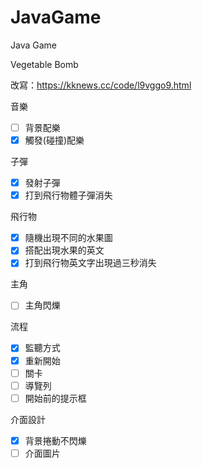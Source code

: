 # JavaGame
Java Game

Vegetable Bomb

改寫：https://kknews.cc/code/l9vggo9.html


音樂<br>
- [ ] 背景配樂<br>
- [X] 觸發(碰撞)配樂<br>

子彈<br>
- [x] 發射子彈<br>
- [x] 打到飛行物體子彈消失<br>

飛行物<br>
- [x] 隨機出現不同的水果圖<br>
- [x] 搭配出現水果的英文<br>
- [x] 打到飛行物英文字出現過三秒消失<br>

主角<br>
- [ ] 主角閃爍<br>

流程<br>
- [x] 監聽方式<br>
- [x] 重新開始<br>
- [ ] 關卡<br>
- [ ] 導覽列<br>
- [ ] 開始前的提示框<br>

介面設計<br>
- [X] 背景捲動不閃爍
- [ ] 介面圖片<br>
